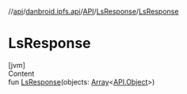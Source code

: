 //[api](../../../index.md)/[danbroid.ipfs.api](../../index.md)/[API](../index.md)/[LsResponse](index.md)/[LsResponse](-ls-response.md)



# LsResponse  
[jvm]  
Content  
fun [LsResponse](-ls-response.md)(objects: [Array](https://kotlinlang.org/api/latest/jvm/stdlib/kotlin/-array/index.html)<[API.Object](../-object/index.md)>)  




